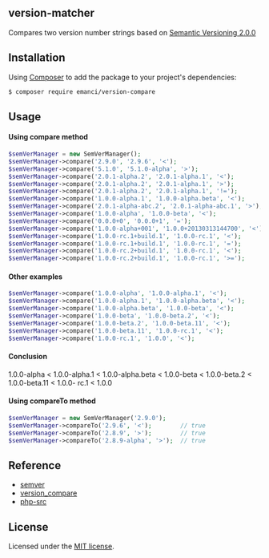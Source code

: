 ## version-matcher

Compares two version number strings based on [Semantic Versioning 2.0.0](http://semver.org)

## Installation

Using [Composer](https://getcomposer.org) to add the package to your project's dependencies:

```bash
$ composer require emanci/version-compare
```

## Usage

#### Using compare method
```php
$semVerManager = new SemVerManager();
$semVerManager->compare('2.9.0', '2.9.6', '<');                           // true
$semVerManager->compare('5.1.0', '5.1.0-alpha', '>');                     // true
$semVerManager->compare('2.0.1-alpha.2', '2.0.1-alpha.1', '<');           // false
$semVerManager->compare('2.0.1-alpha.2', '2.0.1-alpha.1', '>');           // true
$semVerManager->compare('2.0.1-alpha.2', '2.0.1-alpha.1', '!=');          // true
$semVerManager->compare('1.0.0-alpha.1', '1.0.0-alpha.beta', '<');        // true
$semVerManager->compare('2.0.1-alpha-abc.2', '2.0.1-alpha-abc.1', '>');   // true
$semVerManager->compare('1.0.0-alpha', '1.0.0-beta', '<');                // true
$semVerManager->compare('0.0.0+0', '0.0.0+1', '=');                       // true
$semVerManager->compare('1.0.0-alpha+001', '1.0.0+20130313144700', '<');  // true
$semVerManager->compare('1.0.0-rc.1+build.1', '1.0.0-rc.1', '<');         // false
$semVerManager->compare('1.0.0-rc.1+build.1', '1.0.0-rc.1', '=');         // true
$semVerManager->compare('1.0.0-rc.2+build.1', '1.0.0-rc.1', '<');         // fasle
$semVerManager->compare('1.0.0-rc.2+build.1', '1.0.0-rc.1', '>=');        // true
```

#### Other examples
```php
$semVerManager->compare('1.0.0-alpha', '1.0.0-alpha.1', '<');
$semVerManager->compare('1.0.0-alpha.1', '1.0.0-alpha.beta', '<');
$semVerManager->compare('1.0.0-alpha.beta', '1.0.0-beta', '<');
$semVerManager->compare('1.0.0-beta', '1.0.0-beta.2', '<');
$semVerManager->compare('1.0.0-beta.2', '1.0.0-beta.11', '<');
$semVerManager->compare('1.0.0-beta.11', '1.0.0-rc.1', '<');
$semVerManager->compare('1.0.0-rc.1', '1.0.0', '<');
```

#### Conclusion
1.0.0-alpha < 1.0.0-alpha.1 < 1.0.0-alpha.beta < 1.0.0-beta < 1.0.0-beta.2 < 1.0.0-beta.11 < 1.0.0- rc.1 < 1.0.0


#### Using compareTo method
```php
$semVerManager = new SemVerManager('2.9.0');
$semVerManager->compareTo('2.9.6', '<');        // true
$semVerManager->compareTo('2.8.9', '>');        // true
$semVerManager->compareTo('2.8.9-alpha', '>');  // true
```

## Reference

* [semver](http://semver.org)
* [version_compare](http://php.net/manual/en/function.version-compare.php)
* [php-src](https://github.com/php/php-src)

## License

Licensed under the [MIT license](https://github.com/emanci/version-comparator/blob/master/LICENSE).
